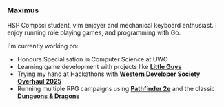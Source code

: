 ### Maximus

HSP Compsci student, vim enjoyer and mechanical keyboard enthusiast.
I enjoy running role playing games, and programming with Go. 

I'm currently working on:
- Honours Specialisation in Computer Science at UWO
- Learning game development with projects like **[Little Guys](https://github.com/KupaJablek/little_guys)**
- Trying my hand at Hackathons with **[Western Developer Society Overhaul 2025](https://github.com/thea-ishida/SmartCart)**
- Running multiple RPG campaigns using **[Pathfinder 2e](https://2e.aonprd.com/)** and the classic **[Dungeons & Dragons](https://www.dndbeyond.com/)**
